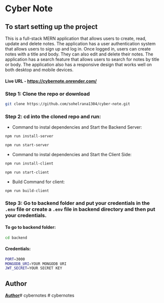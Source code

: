 # Cyber Note

## To start setting up the project
This is a full-stack MERN application that allows users to create, read, update and delete notes. The application has a user authentication system that allows users to sign up and log in. Once logged in, users can create notes with a title and body. They can also edit and delete their notes. The application has a search feature that allows users to search for notes by title or body. The application also has a responsive design that works well on both desktop and mobile devices.

#### Live URL - https://cybernote.onrender.com/


### Step 1: Clone the repo or download

```bash
git clone https://github.com/sohelrana1304/cyber-note.git
```

### Step 2: cd into the cloned repo and run:

* Command to instal dependencies and Start the Backend Server:
```bash
npm run install-server
```
```bash
npm run start-server
```
* Command to instal dependencies and Start the Client Side:
```bash
npm run install-client
```
```bash
npm run start-client
```
* Build Command for client:
```bash
npm run build-client
```

### Step 3: Go to backend folder and put your credentials in the `.env` file or create a `.env` file in backend directory and then put your credentials.

#### To go to backend folder:
```bash
cd backend
```
#### Credentials:
```bash
PORT=3000
MONGODB_URI=YOUR MONGODB URI
JWT_SECRET=YOUR SECRET KEY
```
## Author
[**Author**](https://github.com/sohelrana1304)#   c y b e r n o t e s  
 #   c y b e r n o t e s  
 